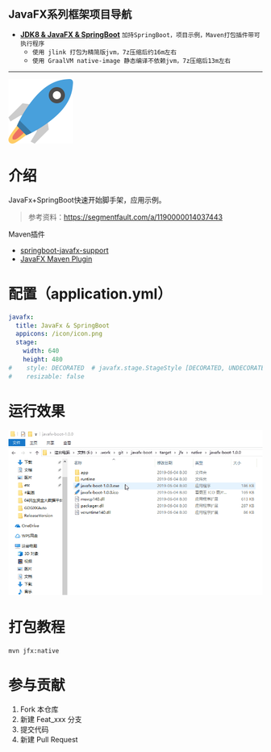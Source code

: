 ## JavaFX系列框架项目导航
- **[JDK8 & JavaFX & SpringBoot](https://github.com/amzpiper/javafx-springboot)** `加持SpringBoot，项目示例，Maven打包插件带可执行程序`
    - `使用 jlink 打包为精简版jvm，7z压缩后约16m左右`
    - `使用 GraalVM native-image 静态编译不依赖jvm，7z压缩后13m左右`

---

![LOGO](./src/main/resources/icon/icon.png)

# 介绍
JavaFx+SpringBoot快速开始脚手架，应用示例。

> 参考资料：https://segmentfault.com/a/1190000014037443

Maven插件
- [springboot-javafx-support](https://github.com/roskenet/springboot-javafx-support)
- [JavaFX Maven Plugin](https://github.com/javafx-maven-plugin/javafx-maven-plugin)

# 配置（application.yml）

```yaml
javafx:
  title: JavaFx & SpringBoot
  appicons: /icon/icon.png
  stage:
    width: 640
    height: 480
#    style: DECORATED  # javafx.stage.StageStyle [DECORATED, UNDECORATED, TRANSPARENT, UTILITY, UNIFIED]
#    resizable: false
```

# 运行效果

![截图](./screenshot/03.gif)

# 打包教程

`mvn jfx:native`

# 参与贡献

1. Fork 本仓库
2. 新建 Feat_xxx 分支
3. 提交代码
4. 新建 Pull Request
